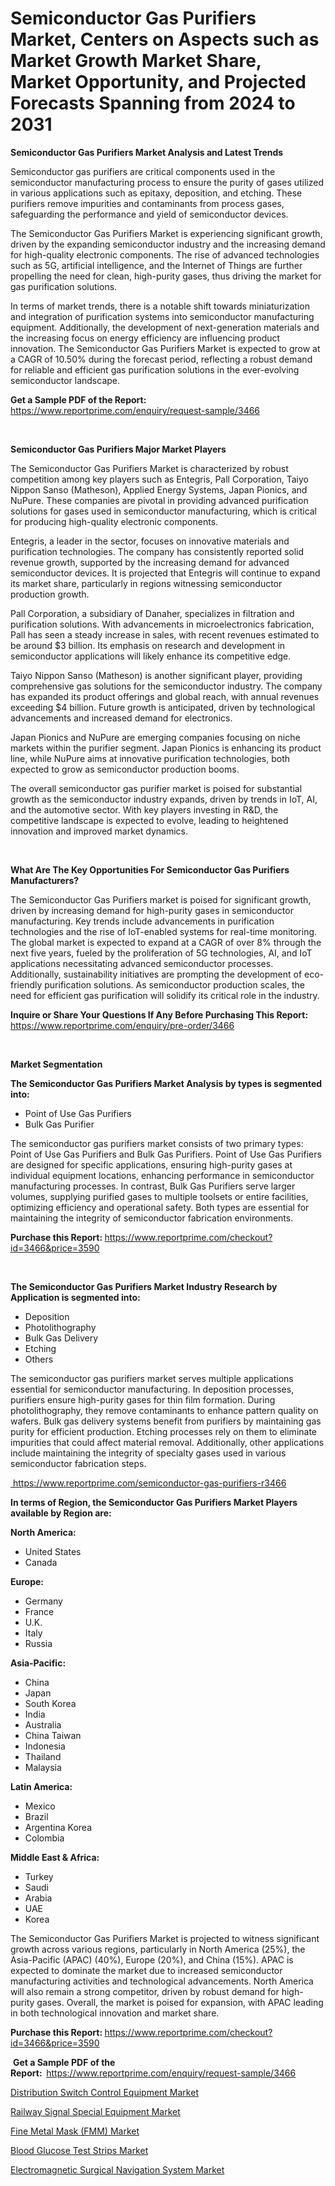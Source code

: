<p><h1>Semiconductor Gas Purifiers Market, Centers on Aspects such as Market Growth Market Share, Market Opportunity, and Projected Forecasts Spanning from 2024 to 2031</h1></p><p><strong>Semiconductor Gas Purifiers Market Analysis and Latest Trends</strong></p>
<p><p>Semiconductor gas purifiers are critical components used in the semiconductor manufacturing process to ensure the purity of gases utilized in various applications such as epitaxy, deposition, and etching. These purifiers remove impurities and contaminants from process gases, safeguarding the performance and yield of semiconductor devices.</p><p>The Semiconductor Gas Purifiers Market is experiencing significant growth, driven by the expanding semiconductor industry and the increasing demand for high-quality electronic components. The rise of advanced technologies such as 5G, artificial intelligence, and the Internet of Things are further propelling the need for clean, high-purity gases, thus driving the market for gas purification solutions.</p><p>In terms of market trends, there is a notable shift towards miniaturization and integration of purification systems into semiconductor manufacturing equipment. Additionally, the development of next-generation materials and the increasing focus on energy efficiency are influencing product innovation. The Semiconductor Gas Purifiers Market is expected to grow at a CAGR of 10.50% during the forecast period, reflecting a robust demand for reliable and efficient gas purification solutions in the ever-evolving semiconductor landscape.</p></p>
<p><strong>Get a Sample PDF of the Report:&nbsp;</strong> <a href="https://www.reportprime.com/enquiry/request-sample/3466">https://www.reportprime.com/enquiry/request-sample/3466</a></p>
<p>&nbsp;</p>
<p><strong>Semiconductor Gas Purifiers Major Market Players</strong></p>
<p><p>The Semiconductor Gas Purifiers Market is characterized by robust competition among key players such as Entegris, Pall Corporation, Taiyo Nippon Sanso (Matheson), Applied Energy Systems, Japan Pionics, and NuPure. These companies are pivotal in providing advanced purification solutions for gases used in semiconductor manufacturing, which is critical for producing high-quality electronic components.</p><p>Entegris, a leader in the sector, focuses on innovative materials and purification technologies. The company has consistently reported solid revenue growth, supported by the increasing demand for advanced semiconductor devices. It is projected that Entegris will continue to expand its market share, particularly in regions witnessing semiconductor production growth.</p><p>Pall Corporation, a subsidiary of Danaher, specializes in filtration and purification solutions. With advancements in microelectronics fabrication, Pall has seen a steady increase in sales, with recent revenues estimated to be around $3 billion. Its emphasis on research and development in semiconductor applications will likely enhance its competitive edge.</p><p>Taiyo Nippon Sanso (Matheson) is another significant player, providing comprehensive gas solutions for the semiconductor industry. The company has expanded its product offerings and global reach, with annual revenues exceeding $4 billion. Future growth is anticipated, driven by technological advancements and increased demand for electronics.</p><p>Japan Pionics and NuPure are emerging companies focusing on niche markets within the purifier segment. Japan Pionics is enhancing its product line, while NuPure aims at innovative purification technologies, both expected to grow as semiconductor production booms.</p><p>The overall semiconductor gas purifier market is poised for substantial growth as the semiconductor industry expands, driven by trends in IoT, AI, and the automotive sector. With key players investing in R&D, the competitive landscape is expected to evolve, leading to heightened innovation and improved market dynamics.</p></p>
<p>&nbsp;</p>
<p><strong>What Are The Key Opportunities For Semiconductor Gas Purifiers Manufacturers?</strong></p>
<p><p>The Semiconductor Gas Purifiers market is poised for significant growth, driven by increasing demand for high-purity gases in semiconductor manufacturing. Key trends include advancements in purification technologies and the rise of IoT-enabled systems for real-time monitoring. The global market is expected to expand at a CAGR of over 8% through the next five years, fueled by the proliferation of 5G technologies, AI, and IoT applications necessitating advanced semiconductor processes. Additionally, sustainability initiatives are prompting the development of eco-friendly purification solutions. As semiconductor production scales, the need for efficient gas purification will solidify its critical role in the industry.</p></p>
<p><strong>Inquire or Share Your Questions If Any Before Purchasing This Report:</strong> <a href="https://www.reportprime.com/enquiry/pre-order/3466">https://www.reportprime.com/enquiry/pre-order/3466</a></p>
<p>&nbsp;</p>
<p><strong>Market Segmentation</strong></p>
<p><strong>The Semiconductor Gas Purifiers Market Analysis by types is segmented into:</strong></p>
<p><ul><li>Point of Use Gas Purifiers</li><li>Bulk Gas Purifier</li></ul></p>
<p><p>The semiconductor gas purifiers market consists of two primary types: Point of Use Gas Purifiers and Bulk Gas Purifiers. Point of Use Gas Purifiers are designed for specific applications, ensuring high-purity gases at individual equipment locations, enhancing performance in semiconductor manufacturing processes. In contrast, Bulk Gas Purifiers serve larger volumes, supplying purified gases to multiple toolsets or entire facilities, optimizing efficiency and operational safety. Both types are essential for maintaining the integrity of semiconductor fabrication environments.</p></p>
<p><strong>Purchase this Report:&nbsp;</strong><a href="https://www.reportprime.com/checkout?id=3466&price=3590">https://www.reportprime.com/checkout?id=3466&price=3590</a></p>
<p>&nbsp;</p>
<p><strong>The Semiconductor Gas Purifiers Market Industry Research by Application is segmented into:</strong></p>
<p><ul><li>Deposition</li><li>Photolithography</li><li>Bulk Gas Delivery</li><li>Etching</li><li>Others</li></ul></p>
<p><p>The semiconductor gas purifiers market serves multiple applications essential for semiconductor manufacturing. In deposition processes, purifiers ensure high-purity gases for thin film formation. During photolithography, they remove contaminants to enhance pattern quality on wafers. Bulk gas delivery systems benefit from purifiers by maintaining gas purity for efficient production. Etching processes rely on them to eliminate impurities that could affect material removal. Additionally, other applications include maintaining the integrity of specialty gases used in various semiconductor fabrication steps.</p></p>
<p><a href="https://www.reportprime.com/semiconductor-gas-purifiers-r3466">&nbsp;https://www.reportprime.com/semiconductor-gas-purifiers-r3466</a></p>
<p><strong>In terms of Region, the Semiconductor Gas Purifiers Market Players available by Region are:</strong></p>
<p>
    <p> <strong> North America: </strong>
        <ul>
            <li>United States</li>
            <li>Canada</li>
        </ul>
        </p> 
    <p> <strong> Europe: </strong>
        <ul>
            <li>Germany</li>
            <li>France</li>
            <li>U.K.</li>
            <li>Italy</li>
            <li>Russia</li>
        </ul>
        </p> 
    <p> <strong> Asia-Pacific: </strong>
        <ul>
            <li>China</li>
            <li>Japan</li>
            <li>South Korea</li>
            <li>India</li>
            <li>Australia</li>
            <li>China Taiwan</li>
            <li>Indonesia</li>
            <li>Thailand</li>
            <li>Malaysia</li>
        </ul>
        </p> 
    <p> <strong> Latin America: </strong>
        <ul>
            <li>Mexico</li>
            <li>Brazil</li>
            <li>Argentina Korea</li>
            <li>Colombia</li>
        </ul>
        </p> 
    <p> <strong> Middle East & Africa: </strong>
        <ul>
            <li>Turkey</li>
            <li>Saudi</li>
            <li>Arabia</li>
            <li>UAE</li>
            <li>Korea</li>
        </ul>
    </p>
    </p>
<p><p>The Semiconductor Gas Purifiers Market is projected to witness significant growth across various regions, particularly in North America (25%), the Asia-Pacific (APAC) (40%), Europe (20%), and China (15%). APAC is expected to dominate the market due to increased semiconductor manufacturing activities and technological advancements. North America will also remain a strong competitor, driven by robust demand for high-purity gases. Overall, the market is poised for expansion, with APAC leading in both technological innovation and market share.</p></p>
<p><strong>Purchase this Report: </strong><a href="https://www.reportprime.com/checkout?id=3466&price=3590">https://www.reportprime.com/checkout?id=3466&price=3590</a></p>
<p>&nbsp;<strong>Get a Sample PDF of the Report:&nbsp;&nbsp;</strong><a href="https://www.reportprime.com/enquiry/request-sample/3466">https://www.reportprime.com/enquiry/request-sample/3466</a></p>
<p><strong></strong></p>
<p><p><a href="https://issuu.com/reportprime-2/docs/distribution-switch-control-equipme_9a9937f0cc010d">Distribution Switch Control Equipment Market</a></p><p><a href="https://issuu.com/reportprime-2/docs/railway-signal-special-equipment-ma_6b4d968bcb53ec">Railway Signal Special Equipment Market</a></p><p><a href="https://github.com/napierswinnyfg/Market-Research-Report-List-1/blob/main/fine-metal-mask-fmm-market.md">Fine Metal Mask (FMM) Market</a></p><p><a href="https://www.linkedin.com/pulse/mapping-blood-glucose-test-strips-market-trends-challenges-gzeee?trackingId=z3eAdJikRKWMgQ0YXQ4p%2Fg%3D%3D">Blood Glucose Test Strips Market</a></p><p><a href="https://www.linkedin.com/pulse/global-perspectives-electromagnetic-surgical-navigation-system-bwfbe?trackingId=jexPcM15RriAZDPbVdbGgQ%3D%3D">Electromagnetic Surgical Navigation System Market</a></p></p>
